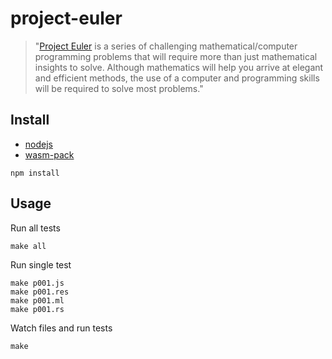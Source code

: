 # project-euler

> "[Project Euler](https://projecteuler.net/) is a series of challenging mathematical/computer programming problems that will require more than just mathematical insights to solve. Although mathematics will help you arrive at elegant and efficient methods, the use of a computer and programming skills will be required to solve most problems."

## Install

* [nodejs](https://nodejs.org/)
* [wasm-pack](https://rustwasm.github.io/wasm-pack/installer/)

```
npm install
```

## Usage

Run all tests

```
make all
```

Run single test

```
make p001.js
make p001.res
make p001.ml
make p001.rs
```

Watch files and run tests

```
make
```
